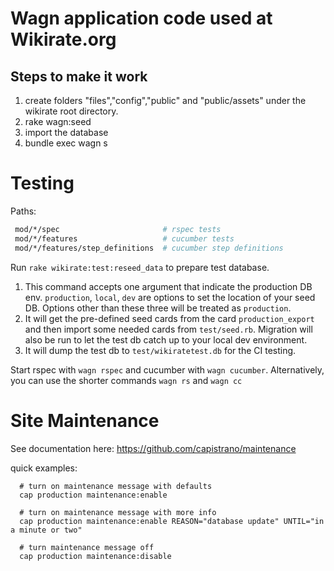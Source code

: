 Wagn application code used at Wikirate.org
=========

Steps to make it work
----

1. create folders "files","config","public" and "public/assets" under the wikirate root directory.
2. rake wagn:seed
3. import the database
4. bundle exec wagn s


Testing
=========

Paths:
```sh
 mod/*/spec                       # rspec tests
 mod/*/features                   # cucumber tests
 mod/*/features/step_definitions  # cucumber step definitions
```

Run `rake wikirate:test:reseed_data` to prepare test database.
1. This command accepts one argument that indicate the production DB env. `production`, `local`, `dev` are options to set the location of your seed DB. Options other than these three will be treated as `production`.
2. It will get the pre-defined seed cards from the card `production_export` and then import some needed cards from `test/seed.rb`. Migration will also be run to let the test db catch up to your local dev environment. 
3. It will dump the test db to `test/wikiratetest.db` for the CI testing.


Start rspec with `wagn rspec` and cucumber with `wagn cucumber`.
Alternatively, you can use the shorter commands `wagn rs` and `wagn cc`

Site Maintenance
================

See documentation here: https://github.com/capistrano/maintenance

quick examples:
```
  # turn on maintenance message with defaults
  cap production maintenance:enable

  # turn on maintenance message with more info
  cap production maintenance:enable REASON="database update" UNTIL="in a minute or two"

  # turn maintenance message off
  cap production maintenance:disable

```